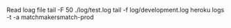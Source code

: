 Read loag file
tail -F 50  ./log/test.log
tail -f log/development.log
heroku logs -t -a matchmakersmatch-prod

